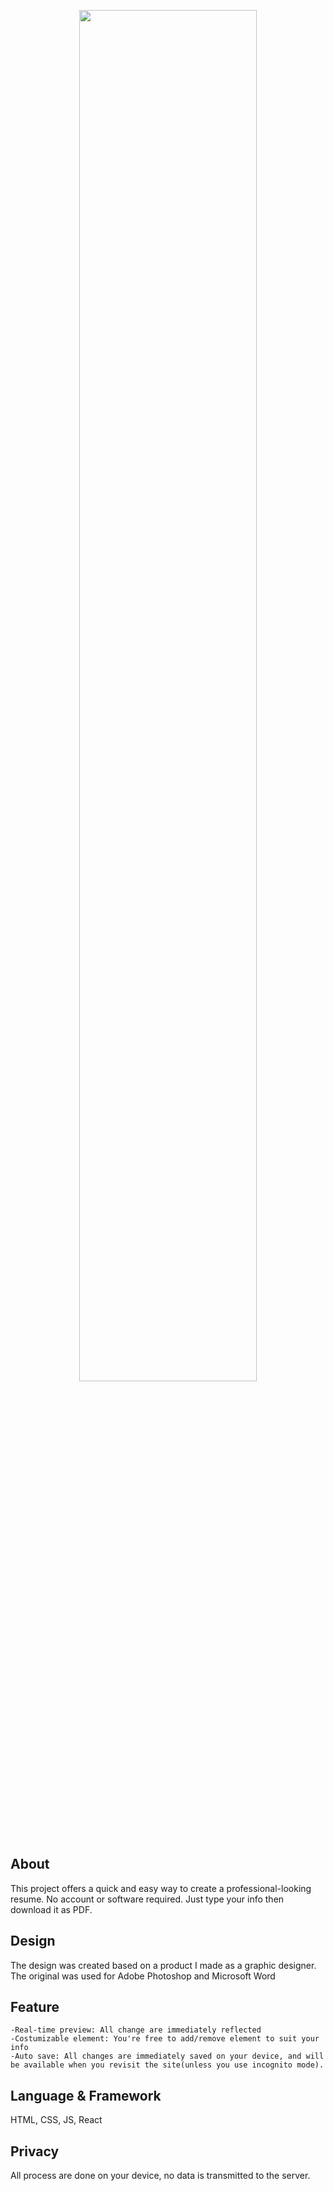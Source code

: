 <p align="center">
<img src="https://user-images.githubusercontent.com/102517204/229320992-c37ad740-9a2f-494c-9b0d-4de9c2ad03c8.png" width="75%" height="75%" >
</p>


## About

This project offers a quick and easy way to create a professional-looking resume. No account or software required. Just type your info then download it as PDF. 

## Design

The design was created based on a product I made as a graphic designer. The original was used for Adobe Photoshop and Microsoft Word

## Feature

	-Real-time preview: All change are immediately reflected
	-Costumizable element: You're free to add/remove element to suit your info
	-Auto save: All changes are immediately saved on your device, and will be available when you revisit the site(unless you use incognito mode).

## Language & Framework

HTML, CSS, JS, React

## Privacy

All process are done on your device, no data is transmitted to the server.
